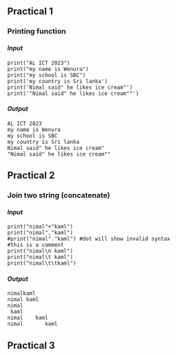 ## Practical 1

### Printing function
	
#### _Input_
	print("AL ICT 2023")
	print("my name is Wenura")
	print("my school is SBC")
	print('my country is Sri lanka')
	print('Nimal said" he likes ice cream"')
	print('"Nimal said" he likes ice cream""')

#### _Output_
	AL ICT 2023
	my name is Wenura
	my school is SBC
	my country is Sri lanka
	Nimal said" he likes ice cream"
	"Nimal said" he likes ice cream""
	
## Practical 2

### Join two string (concatenate)

#### _Input_
	print("nimal"+"kaml")
	print("nimal","kaml")
	#print("nimal"."kaml") #dot will show invalid syntax
	#this is a comment
	print("nimal\n kaml") 
	print("nimal\t kaml")
	print("nimal\t\tkaml")
	
#### _Output_
	nimalkaml
	nimal kaml
	nimal
	 kaml
	nimal	 kaml
	nimal		kaml
	
## Practical 3

	
